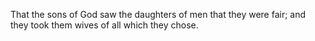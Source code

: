 That the sons of God saw the daughters of men that they were fair; and they took them wives of all which they chose.
